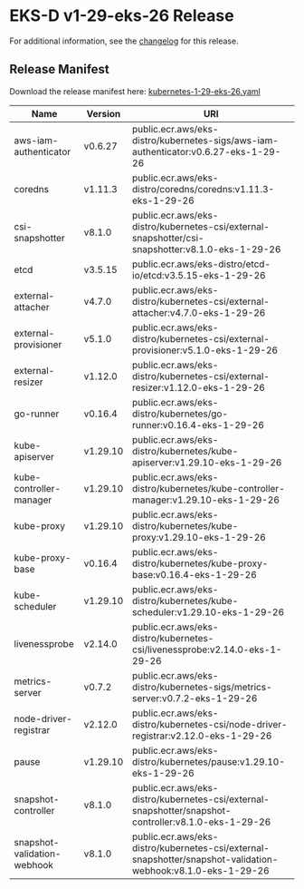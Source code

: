 # EKS-D v1-29-eks-26 Release

For additional information, see the [changelog](CHANGELOG-v1-29-eks-26.md) for this release.

## Release Manifest

Download the release manifest here: [kubernetes-1-29-eks-26.yaml](https://distro.eks.amazonaws.com/kubernetes-1-29/kubernetes-1-29-eks-26.yaml)

| Name | Version | URI |
|------|---------|-----|
| aws-iam-authenticator | v0.6.27 | public.ecr.aws/eks-distro/kubernetes-sigs/aws-iam-authenticator:v0.6.27-eks-1-29-26 |
| coredns | v1.11.3 | public.ecr.aws/eks-distro/coredns/coredns:v1.11.3-eks-1-29-26 |
| csi-snapshotter | v8.1.0 | public.ecr.aws/eks-distro/kubernetes-csi/external-snapshotter/csi-snapshotter:v8.1.0-eks-1-29-26 |
| etcd | v3.5.15 | public.ecr.aws/eks-distro/etcd-io/etcd:v3.5.15-eks-1-29-26 |
| external-attacher | v4.7.0 | public.ecr.aws/eks-distro/kubernetes-csi/external-attacher:v4.7.0-eks-1-29-26 |
| external-provisioner | v5.1.0 | public.ecr.aws/eks-distro/kubernetes-csi/external-provisioner:v5.1.0-eks-1-29-26 |
| external-resizer | v1.12.0 | public.ecr.aws/eks-distro/kubernetes-csi/external-resizer:v1.12.0-eks-1-29-26 |
| go-runner | v0.16.4 | public.ecr.aws/eks-distro/kubernetes/go-runner:v0.16.4-eks-1-29-26 |
| kube-apiserver | v1.29.10 | public.ecr.aws/eks-distro/kubernetes/kube-apiserver:v1.29.10-eks-1-29-26 |
| kube-controller-manager | v1.29.10 | public.ecr.aws/eks-distro/kubernetes/kube-controller-manager:v1.29.10-eks-1-29-26 |
| kube-proxy | v1.29.10 | public.ecr.aws/eks-distro/kubernetes/kube-proxy:v1.29.10-eks-1-29-26 |
| kube-proxy-base | v0.16.4 | public.ecr.aws/eks-distro/kubernetes/kube-proxy-base:v0.16.4-eks-1-29-26 |
| kube-scheduler | v1.29.10 | public.ecr.aws/eks-distro/kubernetes/kube-scheduler:v1.29.10-eks-1-29-26 |
| livenessprobe | v2.14.0 | public.ecr.aws/eks-distro/kubernetes-csi/livenessprobe:v2.14.0-eks-1-29-26 |
| metrics-server | v0.7.2 | public.ecr.aws/eks-distro/kubernetes-sigs/metrics-server:v0.7.2-eks-1-29-26 |
| node-driver-registrar | v2.12.0 | public.ecr.aws/eks-distro/kubernetes-csi/node-driver-registrar:v2.12.0-eks-1-29-26 |
| pause | v1.29.10 | public.ecr.aws/eks-distro/kubernetes/pause:v1.29.10-eks-1-29-26 |
| snapshot-controller | v8.1.0 | public.ecr.aws/eks-distro/kubernetes-csi/external-snapshotter/snapshot-controller:v8.1.0-eks-1-29-26 |
| snapshot-validation-webhook | v8.1.0 | public.ecr.aws/eks-distro/kubernetes-csi/external-snapshotter/snapshot-validation-webhook:v8.1.0-eks-1-29-26 |
